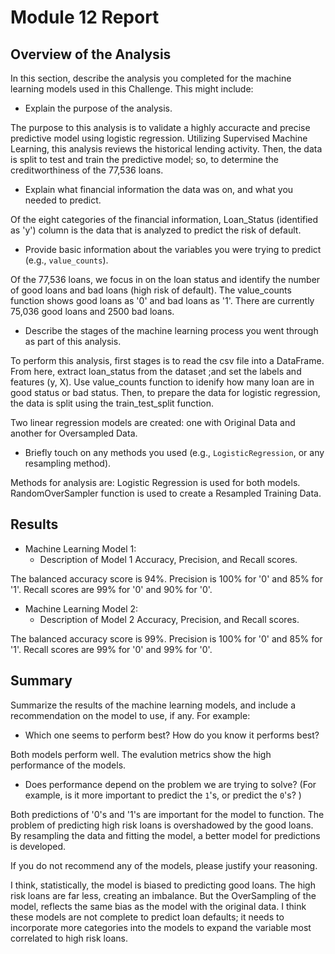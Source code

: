# Module 12 Report 

## Overview of the Analysis

In this section, describe the analysis you completed for the machine learning models used in this Challenge. This might include:

* Explain the purpose of the analysis.

The purpose to this analysis is to validate a highly accuracte and precise predictive model using logistic regression. Utilizing Supervised Machine Learning, this analysis reviews the historical lending activity. Then, the data is split to test and train the predictive model; so, to determine the creditworthiness of the 77,536 loans.


* Explain what financial information the data was on, and what you needed to predict.

Of the eight categories of the financial information, Loan_Status (identified as 'y') column is the data that is analyzed to predict the risk of default. 


* Provide basic information about the variables you were trying to predict (e.g., `value_counts`).

Of the 77,536 loans, we focus in on the loan status and identify the number of good loans and bad loans (high risk of default). The value_counts function shows good loans as '0' and bad loans as '1'. There are currently 75,036 good loans and 2500 bad loans.


* Describe the stages of the machine learning process you went through as part of this analysis.

To perform this analysis, first stages is to read the csv file into a DataFrame. From here, extract loan_status from the dataset ;and set the labels and features (y, X). Use value_counts function to idenify how many loan are in good status or bad status. Then, to prepare the data for logistic regression, the data is split using the train_test_split function.

Two linear regression models are created: one with Original Data and another for Oversampled Data.


* Briefly touch on any methods you used (e.g., `LogisticRegression`, or any resampling method).

Methods for analysis are: 
Logistic Regression is used for both models.
RandomOverSampler function is used to create a Resampled Training Data. 


## Results

* Machine Learning Model 1:
  * Description of Model 1 Accuracy, Precision, and Recall scores.
  
The balanced accuracy score is 94%. Precision is 100% for '0' and 85% for '1'. Recall scores are 99% for '0' and 90% for '0'.

* Machine Learning Model 2:
  * Description of Model 2 Accuracy, Precision, and Recall scores.
  
The balanced accuracy score is 99%. Precision is 100% for '0' and 85% for '1'. Recall scores are 99% for '0' and 99% for '0'.


## Summary

Summarize the results of the machine learning models, and include a recommendation on the model to use, if any. For example:

* Which one seems to perform best? How do you know it performs best?

Both models perform well. The evalution metrics show the high performance of the models.

* Does performance depend on the problem we are trying to solve? (For example, is it more important to predict the `1`'s, or predict the `0`'s? )

Both predictions of '0's and '1's are important for the model to function. The problem of predicting high risk loans is overshadowed by the good loans. By resampling the data and fitting the model, a better model for predictions is developed.

If you do not recommend any of the models, please justify your reasoning.

I think, statistically, the model is biased to predicting good loans. The high risk loans are far less, creating an imbalance. But the OverSampling of the model, reflects the same bias as the model with the original data. I think these models are not complete to predict loan defaults; it needs to incorporate more categories into the models to expand the variable most correlated to high risk loans.

